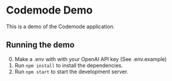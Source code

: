 # Codemode Demo

This is a demo of the Codemode application.

## Running the demo

0. Make a .env with with your OpenAI API key (See .env.example)
1. Run `npm install` to install the dependencies.
2. Run `npm start` to start the development server.
